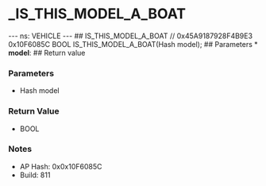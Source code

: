 # _IS_THIS_MODEL_A_BOAT

--- ns: VEHICLE --- ## IS_THIS_MODEL_A_BOAT  // 0x45A9187928F4B9E3 0x10F6085C BOOL IS_THIS_MODEL_A_BOAT(Hash model);   ## Parameters * **model**:  ## Return value

### Parameters
* Hash model

### Return Value
* BOOL

### Notes
* AP Hash: 0x0x10F6085C
* Build: 811

